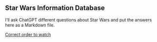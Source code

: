 ## Star Wars Information Database

I'll ask ChatGPT different questions about Star Wars and put the answers here as a Markdown file. 

[Correct order to watch](ORDER.md)
